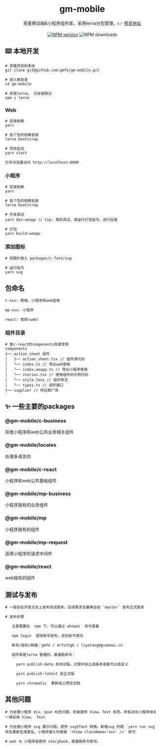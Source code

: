 
<p align="center">
<h1 align="center">gm-mobile</h1>
<div align="center">观麦移动端&小程序组件库，采用lerna分包管理，👉 <a target="_blank" href="https://gmfe.github.io/gm-mobile-docs/">预览地址</a></div>
</p>

<div align="center">


 [![NPM version][npm-image]][npm-url] ![NPM downloads][download-image]

[npm-image]: https://img.shields.io/npm/v/@gm-mobile/react.svg
[npm-url]: http://npmjs.org/package/@gm-mobile/react


[download-image]: https://img.shields.io/npm/dm/@gm-mobile/react.svg?style=flat-square
[download-url]: https://npmjs.org/package/@gm-mobile/react


</div>

## ⌨️ 本地开发

```
# 克隆项目到本地
git clone git@github.com:gmfe/gm-mobile.git

# 进入根目录
cd gm-mobile

# 安装lerna， 已安装跳过
npm i lerna
```

### Web
```
# 安装依赖
yarn

# 各个包的依赖安装
lerna bootstrap

# 项目启动
yarn start

打开浏览器访问 http://localhost:8000 
```

### 小程序
```
# 安装依赖
yarn

# 各个包的依赖安装
lerna bootstrap

# 开发调试
yarn dev:weapp // tip: 真机调试，请运行打包指令，进行压缩

# 打包
yarn build:weapp
```
### 添加图标
```
# 将图片放入 packages/c-font/svg

# 运行指令
yarn svg
```

## 包命名

```
c-xxx: 跨端，小程序和web适用

mp-xxx: 小程序

react: 常规(web)
```
### 组件目录
```
# 拿c-react的components目录举例
components
├── action_sheet 组件
│   ├── action_sheet.tsx // 组件源代码
│   └── index.ts // 导出web使用
│   └── index.weapp.ts // 导出小程序使用
│   └── stories.tsx // 使用组件的示例代码
│   └── style.less // 组件样式
│   └── types.ts // 组件接口
├── supplier // 供应商广场
```
## ✨ 一些主要的packages

### @gm-mobile/c-business 

存放小程序和web公共业务相关组件

### @gm-mobile/locales

处理多语言的

### @gm-mobile/c-react

小程序和web公共基础组件

### @gm-mobile/mp-business

小程序独有的业务组件

### @gm-mobile/mp

小程序独有的组件

### @gm-mobile/mp-request

适用小程序的请求中间件

### @gm-mobile/react

web独有的组件

## 测试与发布

```
# 一般会在开发分支上发布测试版本，后续需求全量再合到 `master` 发布正式版本

# 发布步骤

   注意需要在  npm 下，可以通过 whoami  命令查看

   npm login  登陆账号发布，否则发不成功

   账号/密码/邮箱：gmfe / 4rfv5tgb / liyatang@guanmai.cn

   组件库是lerna 管理的，直接跑命令：

     yarn publish-beta 发测试版，过程中会让选版本或者可以自定义

     yarn publish-latest 发正式版

     yarn chromatic  更新线上预览文档
```


## 其他问题
```
# 为处理小程序 div，span 标签问题，封装提供 View，Text 标签。所有涉及小程序相关一律采用 View， Text

# 为处理小程序 svg 展示问题，提供 svg2font 转换。新增svg 时跑 `yarn run svg` 命名重新生成类名，小程序接入时直接 `<View className='xxx' />` 即可

# web 与 小程序皆提供 storybook，直接跑命令即可。
```



